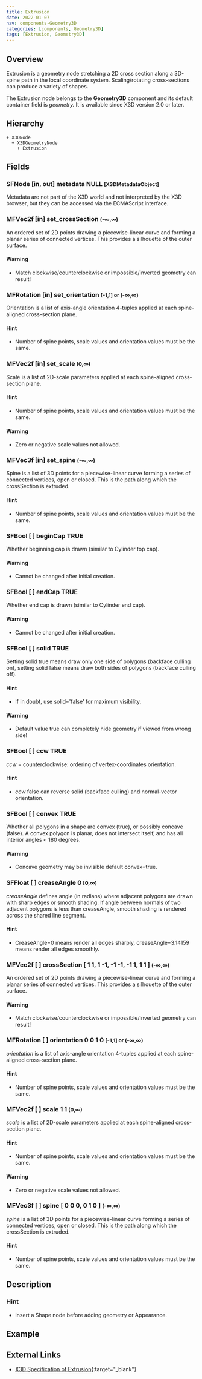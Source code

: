 ```yaml
---
title: Extrusion
date: 2022-01-07
nav: components-Geometry3D
categories: [components, Geometry3D]
tags: [Extrusion, Geometry3D]
---
```

<style>
.post h3 {
  word-spacing: 0.2em;
}
</style>

## Overview

Extrusion is a geometry node stretching a 2D cross section along a 3D-spine path in the local coordinate system. Scaling/rotating cross-sections can produce a variety of shapes.

The Extrusion node belongs to the **Geometry3D** component and its default container field is *geometry.* It is available since X3D version 2.0 or later.

## Hierarchy

```
+ X3DNode
  + X3DGeometryNode
    + Extrusion
```

## Fields

### SFNode [in, out] **metadata** NULL <small>[X3DMetadataObject]</small>

Metadata are not part of the X3D world and not interpreted by the X3D browser, but they can be accessed via the ECMAScript interface.

### MFVec2f [in] **set_crossSection** <small>(-∞,∞)</small>

An ordered set of 2D points drawing a piecewise-linear curve and forming a planar series of connected vertices. This provides a silhouette of the outer surface.

#### Warning

- Match clockwise/counterclockwise or impossible/inverted geometry can result!

### MFRotation [in] **set_orientation** <small>[-1,1] or (-∞,∞)</small>

Orientation is a list of axis-angle orientation 4-tuples applied at each spine-aligned cross-section plane.

#### Hint

- Number of spine points, scale values and orientation values must be the same.

### MFVec2f [in] **set_scale** <small>(0,∞)</small>

Scale is a list of 2D-scale parameters applied at each spine-aligned cross-section plane.

#### Hint

- Number of spine points, scale values and orientation values must be the same.

#### Warning

- Zero or negative scale values not allowed.

### MFVec3f [in] **set_spine** <small>(-∞,∞)</small>

Spine is a list of 3D points for a piecewise-linear curve forming a series of connected vertices, open or closed. This is the path along which the crossSection is extruded.

#### Hint

- Number of spine points, scale values and orientation values must be the same.

### SFBool [ ] **beginCap** TRUE

Whether beginning cap is drawn (similar to Cylinder top cap).

#### Warning

- Cannot be changed after initial creation.

### SFBool [ ] **endCap** TRUE

Whether end cap is drawn (similar to Cylinder end cap).

#### Warning

- Cannot be changed after initial creation.

### SFBool [ ] **solid** TRUE

Setting solid true means draw only one side of polygons (backface culling on), setting solid false means draw both sides of polygons (backface culling off).

#### Hint

- If in doubt, use solid='false' for maximum visibility.

#### Warning

- Default value true can completely hide geometry if viewed from wrong side!

### SFBool [ ] **ccw** TRUE

*ccw* = counterclockwise: ordering of vertex-coordinates orientation.

#### Hint

- *ccw* false can reverse solid (backface culling) and normal-vector orientation.

### SFBool [ ] **convex** TRUE

Whether all polygons in a shape are convex (true), or possibly concave (false). A convex polygon is planar, does not intersect itself, and has all interior angles \< 180 degrees.

#### Warning

- Concave geometry may be invisible default convex=true.

### SFFloat [ ] **creaseAngle** 0 <small>[0,∞)</small>

*creaseAngle* defines angle (in radians) where adjacent polygons are drawn with sharp edges or smooth shading. If angle between normals of two adjacent polygons is less than creaseAngle, smooth shading is rendered across the shared line segment.

#### Hint

- CreaseAngle=0 means render all edges sharply, creaseAngle=3.14159 means render all edges smoothly.

### MFVec2f [ ] **crossSection** [ 1 1, 1 -1, -1 -1, -1 1, 1 1 ] <small>(-∞,∞)</small>

An ordered set of 2D points drawing a piecewise-linear curve and forming a planar series of connected vertices. This provides a silhouette of the outer surface.

#### Warning

- Match clockwise/counterclockwise or impossible/inverted geometry can result!

### MFRotation [ ] **orientation** 0 0 1 0 <small>[-1,1] or (-∞,∞)</small>

*orientation* is a list of axis-angle orientation 4-tuples applied at each spine-aligned cross-section plane.

#### Hint

- Number of spine points, scale values and orientation values must be the same.

### MFVec2f [ ] **scale** 1 1 <small>(0,∞)</small>

*scale* is a list of 2D-scale parameters applied at each spine-aligned cross-section plane.

#### Hint

- Number of spine points, scale values and orientation values must be the same.

#### Warning

- Zero or negative scale values not allowed.

### MFVec3f [ ] **spine** [ 0 0 0, 0 1 0 ] <small>(-∞,∞)</small>

*spine* is a list of 3D points for a piecewise-linear curve forming a series of connected vertices, open or closed. This is the path along which the crossSection is extruded.

#### Hint

- Number of spine points, scale values and orientation values must be the same.

## Description

### Hint

- Insert a Shape node before adding geometry or Appearance.

## Example

<x3d-canvas src="https://create3000.github.io/media/examples/Geometry3D/Extrusion/Extrusion.x3d" update="auto"></x3d-canvas>

## External Links

- [X3D Specification of Extrusion](https://www.web3d.org/documents/specifications/19775-1/V4.0/Part01/components/geometry3D.html#Extrusion){:target="_blank"}

